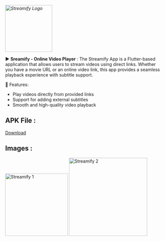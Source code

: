 *<img src="https://github.com/user-attachments/assets/3e727f9a-21e3-438f-9a3d-38f01f090717" alt="Streamify Logo" width="150"/>*

**▶️ Sreamify - Online Video Player** : The Streamify App is a Flutter-based application that allows users to stream videos using direct links. Whether you have a movie URL or an online video link, this app provides a seamless playback experience with subtitle support.  

🚀 Features:  

- Play videos directly from provided links  
- Support for adding external subtitles  
- Smooth and high-quality video playback

## APK File :
[Download](https://www.4shared.com/mobile/3eVudp3Cge/app-release.html)

## Images :

<img src="https://github.com/user-attachments/assets/8f223ffd-e135-4258-90b0-bbbe3c68015b" alt="Streamify 1" width="200" />
<img src="https://github.com/user-attachments/assets/50aa76e1-9e6a-40d0-a4c2-05a595116e09" alt="Streamify 2" height="250" />  

